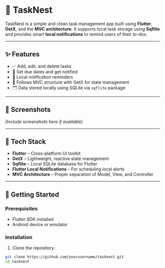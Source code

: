 # 📱 TaskNest

TaskNest is a simple and clean task management app built using **Flutter**, **GetX**, and the **MVC architecture**. It supports local task storage using **Sqflite** and provides smart **local notifications** to remind users of their to-dos.

---

## ✨ Features

- ✅ Add, edit, and delete tasks
- 📅 Set due dates and get notified
- 🔔 Local notification reminders
- 🧠 Follows MVC structure with GetX for state management
- 🗂 Data stored locally using SQLite via `sqflite` package

---

## 📸 Screenshots

*(Include screenshots here if available)*

---

## 🧱 Tech Stack

- **Flutter** – Cross-platform UI toolkit
- **GetX** – Lightweight, reactive state management
- **Sqflite** – Local SQLite database for Flutter
- **Flutter Local Notifications** – For scheduling local alerts
- **MVC Architecture** – Proper separation of Model, View, and Controller

---

## 🚀 Getting Started

### Prerequisites

- Flutter SDK installed
- Android device or emulator

### Installation

1. Clone the repository:

```bash
git clone https://github.com/yourusername/tasknest.git
cd tasknest
